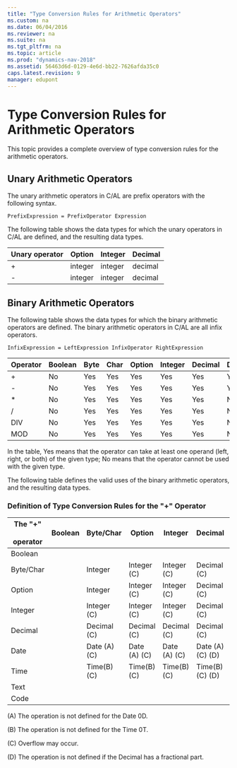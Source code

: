 ```yaml
---
title: "Type Conversion Rules for Arithmetic Operators"
ms.custom: na
ms.date: 06/04/2016
ms.reviewer: na
ms.suite: na
ms.tgt_pltfrm: na
ms.topic: article
ms.prod: "dynamics-nav-2018"
ms.assetid: 56463d6d-0129-4e6d-bb22-7626afda35c0
caps.latest.revision: 9
manager: edupont
---
```

# Type Conversion Rules for Arithmetic Operators
This topic provides a complete overview of type conversion rules for the arithmetic operators.  
  
## Unary Arithmetic Operators  
 The unary arithmetic operators in C/AL are prefix operators with the following syntax.  
  
```  
PrefixExpression = PrefixOperator Expression  
```  
  
 The following table shows the data types for which the unary operators in C/AL are defined, and the resulting data types.  
  
|Unary operator|Option|Integer|Decimal|  
|--------------------|------------|-------------|-------------|  
|+|integer|integer|decimal|  
|-|integer|integer|decimal|  
  
## Binary Arithmetic Operators  
 The following table shows the data types for which the binary arithmetic operators are defined. The binary arithmetic operators in C/AL are all infix operators.  
  
```  
InfixExpression = LeftExpression InfixOperator RightExpression  
```  
  
|Operator|Boolean|Byte|Char|Option|Integer|Decimal|Date|Time|Text|Code|  
|--------------|-------------|----------|----------|------------|-------------|-------------|----------|----------|----------|----------|  
|+|No|Yes|Yes|Yes|Yes|Yes|Yes|Yes|Yes|Yes|  
|-|No|Yes|Yes|Yes|Yes|Yes|Yes|Yes|No|No|  
|\*|No|Yes|Yes|Yes|Yes|Yes|No|No|No|No|  
|/|No|Yes|Yes|Yes|Yes|Yes|No|No|No|No|  
|DIV|No|Yes|Yes|Yes|Yes|Yes|No|No|No|No|  
|MOD|No|Yes|Yes|Yes|Yes|Yes|No|No|No|No|  
  
 In the table, Yes means that the operator can take at least one operand \(left, right, or both\) of the given type; No means that the operator cannot be used with the given type.  
  
 The following table defines the valid uses of the binary arithmetic operators, and the resulting data types.  
  
### Definition of Type Conversion Rules for the "+" Operator  
  
|The "+"<br /><br /> operator|Boolean|Byte/Char|Option|Integer|Decimal|Date|Time|Text|Code|  
|---------------------------|-------------|----------------|------------|-------------|-------------|----------|----------|----------|----------|  
|Boolean||||||||||  
|Byte/Char||Integer|Integer \(C\)|Integer \(C\)|Decimal \(C\)|||||  
|Option||Integer|Integer \(C\)|Integer \(C\)|Decimal \(C\)|||||  
|Integer||Integer \(C\)|Integer \(C\)|Integer \(C\)|Decimal \(C\)|||||  
|Decimal||Decimal \(C\)|Decimal \(C\)|Decimal \(C\)|Decimal \(C\)|||||  
|Date||Date \(A\) \(C\)|Date \(A\) \(C\)|Date \(A\) \(C\)|Date \(A\) \(C\) \(D\)|||||  
|Time||Time\(B\) \(C\)|Time\(B\) \(C\)|Time\(B\) \(C\)|Time\(B\) \(C\) \(D\)|||||  
|Text||||||||Text|Text|  
|Code||||||||Text|Code|  
  
 \(A\) The operation is not defined for the Date 0D.  
  
 \(B\) The operation is not defined for the Time 0T.  
  
 \(C\) Overflow may occur.  
  
 \(D\) The operation is not defined if the Decimal has a fractional part.